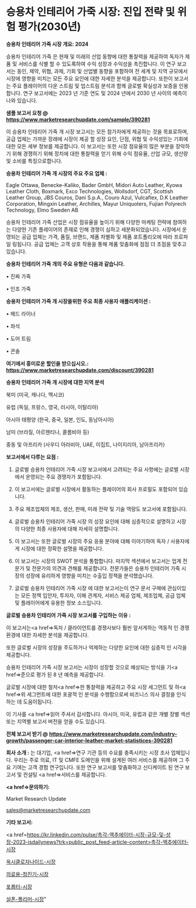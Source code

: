 # 승용차 인테리어 가죽 시장: 진입 전략 및 위험 평가(2030년)

<strong>승용차 인테리어 가죽 시장 개요: 2024</strong>

승용차 인테리어 가죽 은 현재 및 미래의 산업 동향에 대한 통찰력을 제공하여 독자가 제품 및 서비스를 식별 할 수 있도록하여 수익 성장과 수익성을 촉진합니다. 이 연구 보고서는 동인, 제약, 위협, 과제, 기회 및 산업별 동향을 포함하여 전 세계 및 지역 규모에서 시장에 영향을 미치는 모든 주요 요인에 대한 자세한 분석을 제공합니다. 또한이 보고서는 주요 플레이어의 다운 스트림 및 업스트림 분석과 함께 글로벌 확실성과 보증을 인용합니다. 연구 보고서에는 2023 년 기준 연도 및 2024 년에서 2030 년 사이의 예측이 나와 있습니다.



<strong>샘플 보고서 요청 @ <a href=https://www.marketresearchupdate.com/sample/390281>https://www.marketresearchupdate.com/sample/390281</a></strong>

이 승용차 인테리어 가죽 개 시장 보고서는 모든 참가자에게 제공하는 것을 목표로하며, 공급 업체는 가까운 장래에 시장이 제공 할 성장 요인, 단점, 위협 및 수익성있는 기회에 대한 모든 세부 정보를 제공합니다. 이 보고서는 또한 시장 점유율의 많은 부분을 장악하기 위해 경쟁하기 위해 정치에 대한 통찰력을 얻기 위해 수익 점유율, 산업 규모, 생산량 및 소비를 특징으로합니다.



<strong>승용차 인테리어 가죽 개 시장의 주요 주요 업체 :</strong>

Eagle Ottawa, Benecke-Kaliko, Bader GmbH, Midori Auto Leather, Kyowa Leather Cloth, Boxmark, Exco Technologies, Wollsdorf, CGT, Scottish Leather Group, JBS Couros, Dani S.p.A., Couro Azul, Vulcaflex, D.K Leather Corporation, Mingxin Leather, Archilles, Mayur Uniquoters, Fujian Polyrech Technology, Elmo Sweden AB

승용차 인테리어 가죽 산업은 시장 점유율을 높이기 위해 다양한 마케팅 전략에 참여하는 다양한 기존 플레이어의 존재로 인해 경쟁이 심하고 세분화되었습니다. 시장에서 운영되는 공급 업체는 가격, 품질, 브랜드, 제품 차별화 및 제품 포트폴리오에 따라 프로파일 링됩니다. 공급 업체는 고객 상호 작용을 통해 제품 맞춤화에 점점 더 초점을 맞추고 있습니다.



<strong>승용차 인테리어 가죽 개의 주요 유형은 다음과 같습니다.</strong>

• 진짜 가죽

• 인조 가죽



<strong>승용차 인테리어 가죽 개 시장을위한 주요 최종 사용자 애플리케이션 :</strong>

• 헤드 라이너

• 좌석

• 도어 트림

• 콘솔



<strong>여기에서 흥미로운 할인을 받으십시오.: <a href=https://www.marketresearchupdate.com/discount/390281>https://www.marketresearchupdate.com/discount/390281</a></strong>



<strong>승용차 인테리어 가죽 개 시장에 대한 지역 분석</strong>

북미 (미국, 캐나다, 멕시코)

유럽 (독일, 프랑스, 영국, 러시아, 이탈리아)

아시아 태평양 (한국, 중국, 일본, 인도, 동남아시아)

남미 (브라질, 아르헨티나, 콜롬비아 등)

중동 및 아프리카 (사우디 아라비아, UAE, 이집트, 나이지리아, 남아프리카)



<strong>보고서에서 다루는 요점 :</strong>

1. 글로벌 승용차 인테리어 가죽 시장 보고서에서 고려되는 주요 사항에는 글로벌 시장에서 운영되는 주요 경쟁자가 포함됩니다.

2. 이 보고서에는 글로벌 시장에서 활동하는 플레이어의 회사 프로필도 포함되어 있습니다.

3. 주요 제조업체의 제조, 생산, 판매, 미래 전략 및 기술 역량도 보고서에 포함됩니다.

4. 글로벌 승용차 인테리어 가죽 시장 의 성장 요인에 대해 심층적으로 설명하고 시장의 다양한 최종 사용자에 대해 자세히 설명합니다.

5. 이 보고서는 또한 글로벌 시장의 주요 응용 분야에 대해 이야기하여 독자 / 사용자에게 시장에 대한 정확한 설명을 제공합니다.

6. 이 보고서는 시장의 SWOT 분석을 통합합니다. 마지막 섹션에서 보고서는 업계 전문가 및 전문가의 의견과 견해를 제공합니다. 전문가들은 승용차 인테리어 가죽 시장의 성장에 유리하게 영향을 미치는 수출입 정책을 분석했습니다.

7. 글로벌 승용차 인테리어 가죽 시장 에 대한 보고서는이 연구 문서 구매에 관심이있는 모든 정책 입안자, 투자자, 이해 관계자, 서비스 제공 업체, 제조업체, 공급 업체 및 플레이어에게 유용한 정보 소스입니다.



<strong>글로벌 승용차 인테리어 가죽 시장 보고서를 구입하는 이유 :</strong>

이 보고서는<a href=>독자 / 클</a>라이언트를 경쟁사보다 훨씬 앞서게하는 역동적 인 경쟁 환경에 대한 자세한 분석을 제공합니다.

또한 글로벌 시장의 성장을 주도하거나 억제하는 다양한 요인에 대한 심층적 인 시각을 제공합니다.

승용차 인테리어 가죽 시장 보고서는 시장이 성장할 것으로 예상되는 방식을 기<a href=>준으로</a> 평가 된 8 년 예측을 제공합니다.

글로벌 시장에 대한 철저<a href=>한 통찰력</a>을 제공하고 주요 시장 세그먼트 및 하<a href=>위 세그</a>먼트에 대한 포괄적 인 분석을 수행함으로써 비즈니스 의사 결정을 인식하는 데 도움이됩니다.

이 기사를 <a href=>읽어 주</a>셔서 감사합니다. 아시아, 미국, 유럽과 같은 개별 장별 섹션 또는 지역별 보고서 버전을 얻을 수도 있습니다.



<strong>전체 보고서 받기 @ <a href=https://www.marketresearchupdate.com/industry-growth/passenger-car-interior-leather-market-statistices-390281>https://www.marketresearchupdate.com/industry-growth/passenger-car-interior-leather-market-statistices-390281</a></strong>



<strong>회사 소개 :</strong>
는 대기업, <a href=>연구 기</a>관 등의 수요를 충족시키는 시장 조사 업체입니다. 우리는 주로 의료, IT 및 CMFE 도메인을 위해 설계된 여러 서비스를 제공하며 그 주요 기여는 고객 경험 연구입니다. 또한 연구 보고서를 맞춤화하고 신디케이트 된 연구 보고서 및 컨설팅 <a href=>서비</a>스를 제공합니다.



<strong><a href=>문의하기:</a></strong>

Market Research Update

sales@marketresearchupdate.com



<strong>기타 보고서:</strong>

<a href=https://kr.linkedin.com/pulse/촉각-액추에이터-시장-규모-및-성장-2023-isdailynews?trk=public_post_feed-article-content>촉각-액추에이터-시장</a>

<a href=https://www.linkedin.com/pulse/옥시클로자나이드-시장-진입-전략-및-위험-평가2029년-consumer-connection-chronicles-24-/>옥시클로자나이드-시장</a>

<a href=https://www.linkedin.com/pulse/의료용-청진기-시장-현재-및-미래-성장-2029-trendsetters-talk-360-analysis-lmevf/>의료용-청진기-시장</a>

<a href=https://www.linkedin.com/pulse/포롭터-시장-동향-및-성장-전망-survey-savvy-insights-360-analysis-3rbuf/>포롭터-시장</a>

<a href=https://www.linkedin.com/pulse/설폰-폴리머-시장-경쟁-분석-및-성장-잠재력-2030-market-matrix-musings-analysis-u6sxc/>설폰-폴리머-시장</a>"

